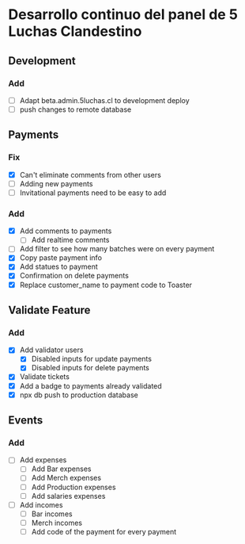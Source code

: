 # Desarrollo continuo del panel de 5 Luchas Clandestino

## Development

### Add

- [ ] Adapt beta.admin.5luchas.cl to development deploy
- [ ] push changes to remote database

## Payments

### Fix

- [x] Can't eliminate comments from other users
- [ ] Adding new payments
- [ ] Invitational payments need to be easy to add

### Add

- [x] Add comments to payments
  - [ ] Add realtime comments
- [ ] Add filter to see how many batches were on every payment
- [x] Copy paste payment info
- [x] Add statues to payment
- [x] Confirmation on delete payments
- [x] Replace customer_name to payment code to Toaster

## Validate Feature

### Add

- [x] Add validator users
  - [x] Disabled inputs for update payments
  - [x] Disabled inputs for delete payments
- [x] Validate tickets
- [x] Add a badge to payments already validated
- [x] npx db push to production database

## Events

### Add

- [ ] Add expenses
  - [ ] Add Bar expenses
  - [ ] Add Merch expenses
  - [ ] Add Production expenses
  - [ ] Add salaries expenses
- [ ] Add incomes
  - [ ] Bar incomes
  - [ ] Merch incomes
  - [ ] Add code of the payment for every payment
